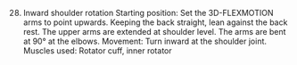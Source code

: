 28. Inward shoulder rotation
Starting position: Set the 3D-FLEXMOTION arms to point upwards. Keeping the
back straight, lean against the back rest. The upper arms are extended at shoulder
level. The arms are bent at 90° at the elbows.
Movement: Turn inward at the shoulder joint.
Muscles used: Rotator cuff, inner rotator